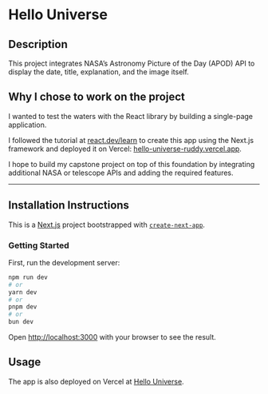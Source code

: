 # Hello Universe

## Description

This project integrates NASA’s Astronomy Picture of the Day (APOD) API to display the date, title, explanation, and the image itself.

## Why I chose to work on the project

I wanted to test the waters with the React library by building a single-page application.

I followed the tutorial at [react.dev/learn](https://react.dev/learn) to create this app using the Next.js framework and deployed it on Vercel: [hello-universe-ruddy.vercel.app](https://hello-universe-ruddy.vercel.app).

I hope to build my capstone project on top of this foundation by integrating additional NASA or telescope APIs and adding the required features.

***

## Installation Instructions

This is a [Next.js](https://nextjs.org) project bootstrapped with [`create-next-app`](https://github.com/vercel/next.js/tree/canary/packages/create-next-app).

### Getting Started

First, run the development server:

```bash
npm run dev
# or
yarn dev
# or
pnpm dev
# or
bun dev
```

Open [http://localhost:3000](http://localhost:3000) with your browser to see the result.

## Usage

The app is also deployed on Vercel at [Hello Universe](https://hello-universe-ruddy.vercel.app/).